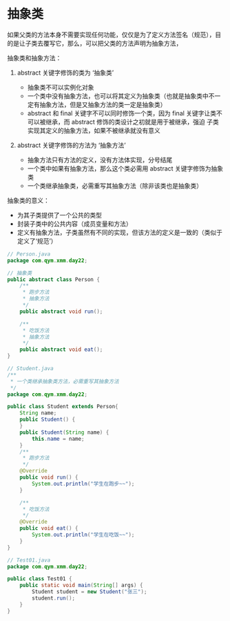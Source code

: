 # 抽象类
如果父类的方法本身不需要实现任何功能，仅仅是为了定义方法签名（规范），目的是让子类去覆写它，那么，可以把父类的方法声明为抽象方法，

抽象类和抽象方法：
1. abstract 关键字修饰的类为 ‘抽象类’
   - 抽象类不可以实例化对象
   - 一个类中没有抽象方法，也可以将其定义为抽象类（也就是抽象类中不一定有抽象方法，但是又抽象方法的类一定是抽象类）
   - abstract 和 final 关键字不可以同时修饰一个类，因为 final 关键字让类不可以被继承，而 abstract 修饰的类设计之初就是用于被继承，强迫
     子类实现其定义的抽象方法，如果不被继承就没有意义

2. abstract 关键字修饰的方法为 ‘抽象方法’
   - 抽象方法只有方法的定义，没有方法体实现，分号结尾
   - 一个类中如果有抽象方法，那么这个类必需用 abstract 关键字修饰为抽象类
   - 一个类继承抽象类，必需重写其抽象方法（除非该类也是抽象类）

抽象类的意义：  
  - 为其子类提供了一个公共的类型
  - 封装子类中的公共内容（成员变量和方法）
  - 定义有抽象方法，子类虽然有不同的实现，但该方法的定义是一致的（类似于定义了‘规范’）

```java
// Person.java
package com.qym.xmm.day22;

// 抽象类
public abstract class Person {
    /**
     * 跑步方法
     * 抽象方法
     */
    public abstract void run();

    /**
     * 吃饭方法
     * 抽象方法
     */
    public abstract void eat();
}

// Student.java
/**
 * 一个类继承抽象类方法，必需重写其抽象方法
 */
package com.qym.xmm.day22;

public class Student extends Person{
    String name;
    public Student() {
    }
    public Student(String name) {
        this.name = name;
    }
    /**
     * 跑步方法
     */
    @Override
    public void run() {
        System.out.println("学生在跑步~~");
    }

    /**
     * 吃饭方法
     */
    @Override
    public void eat() {
        System.out.println("学生在吃饭~~");
    }
}

// Test01.java
package com.qym.xmm.day22;

public class Test01 {
    public static void main(String[] args) {
        Student student = new Student("张三");
        student.run();
    }
}

```
